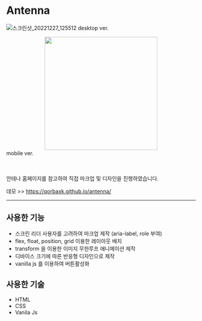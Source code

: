 # Antenna
![스크린샷_20221227_125512](https://user-images.githubusercontent.com/97217443/209565575-1d69c7d6-1bb6-430c-ada8-072dda0e0d42.png)
desktop ver.
<div align="center">
<img src="https://user-images.githubusercontent.com/97217443/209566067-495bb305-95e2-49c7-9018-b4ca4dabea82.png" width="300px">
</div>
mobile ver. <br><br><br>

안테나 홈페이지를 참고하여 직접 마크업 및 디자인을 진행하였습니다.<br>

데모 >> https://qorbaxk.github.io/antenna/

***
## 사용한 기능
* 스크린 리더 사용자를 고려하여 마크업 제작 (aria-label, role 부여)
* flex, float, position, grid  이용한 레이아웃 배치
* transform 을 이용한 이미지 무한루프 애니메이션 제작
* 디바이스 크기에 따른 반응형 디자인으로 제작
* vanilla js 를 이용하여 버튼활성화

## 사용한 기술
* HTML
* CSS
* Vanila Js
